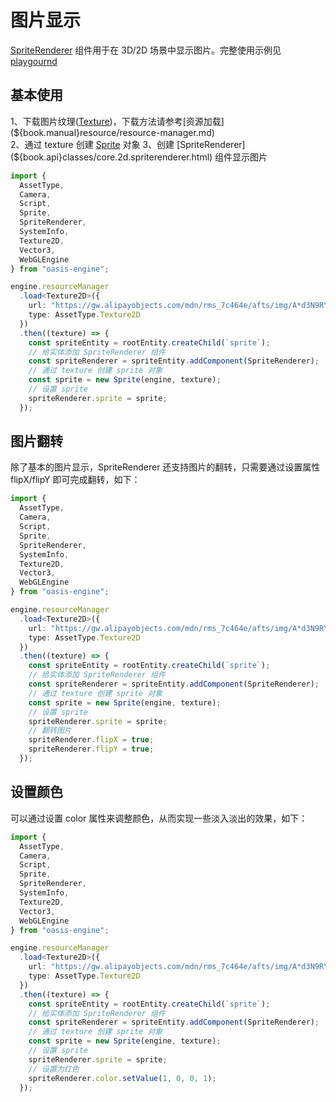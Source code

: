 # 图片显示

[SpriteRenderer](${book.api}classes/core.spriterenderer.html) 组件用于在 3D/2D 场景中显示图片。完整使用示例见 [playgournd](https://oasisengine.cn/0.3/playground/#/sprite-renderer)

## 基本使用

1、下载图片纹理([Texture](${book.manual}resource/texture.md))，下载方法请参考[资源加载](${book.manual}resource/resource-manager.md)    
2、通过 texture 创建 [Sprite](${book.manual}resource/sprite.md) 对象    
3、创建 [SpriteRenderer](${book.api}classes/core.2d.spriterenderer.html) 组件显示图片

```typescript
import {
  AssetType,
  Camera,
  Script,
  Sprite,
  SpriteRenderer,
  SystemInfo,
  Texture2D,
  Vector3,
  WebGLEngine
} from "oasis-engine";

engine.resourceManager
  .load<Texture2D>({
    url: "https://gw.alipayobjects.com/mdn/rms_7c464e/afts/img/A*d3N9RYpcKncAAAAAAAAAAAAAARQnAQ",
    type: AssetType.Texture2D
  })
  .then((texture) => {
    const spriteEntity = rootEntity.createChild(`sprite`);
    // 给实体添加 SpriteRenderer 组件
    const spriteRenderer = spriteEntity.addComponent(SpriteRenderer);
    // 通过 texture 创建 sprite 对象
    const sprite = new Sprite(engine, texture);
    // 设置 sprite
    spriteRenderer.sprite = sprite;
  });
```

## 图片翻转

除了基本的图片显示，SpriteRenderer 还支持图片的翻转，只需要通过设置属性 flipX/flipY 即可完成翻转，如下：

```typescript
import {
  AssetType,
  Camera,
  Script,
  Sprite,
  SpriteRenderer,
  SystemInfo,
  Texture2D,
  Vector3,
  WebGLEngine
} from "oasis-engine";

engine.resourceManager
  .load<Texture2D>({
    url: "https://gw.alipayobjects.com/mdn/rms_7c464e/afts/img/A*d3N9RYpcKncAAAAAAAAAAAAAARQnAQ",
    type: AssetType.Texture2D
  })
  .then((texture) => {
    const spriteEntity = rootEntity.createChild(`sprite`);
    // 给实体添加 SpriteRenderer 组件
    const spriteRenderer = spriteEntity.addComponent(SpriteRenderer);
    // 通过 texture 创建 sprite 对象
    const sprite = new Sprite(engine, texture);
    // 设置 sprite
    spriteRenderer.sprite = sprite;
    // 翻转图片
    spriteRenderer.flipX = true;
    spriteRenderer.flipY = true;
  });
```

## 设置颜色

可以通过设置 color 属性来调整颜色，从而实现一些淡入淡出的效果，如下：

```typescript
import {
  AssetType,
  Camera,
  Script,
  Sprite,
  SpriteRenderer,
  SystemInfo,
  Texture2D,
  Vector3,
  WebGLEngine
} from "oasis-engine";

engine.resourceManager
  .load<Texture2D>({
    url: "https://gw.alipayobjects.com/mdn/rms_7c464e/afts/img/A*d3N9RYpcKncAAAAAAAAAAAAAARQnAQ",
    type: AssetType.Texture2D
  })
  .then((texture) => {
    const spriteEntity = rootEntity.createChild(`sprite`);
    // 给实体添加 SpriteRenderer 组件
    const spriteRenderer = spriteEntity.addComponent(SpriteRenderer);
    // 通过 texture 创建 sprite 对象
    const sprite = new Sprite(engine, texture);
    // 设置 sprite
    spriteRenderer.sprite = sprite;
    // 设置为红色
    spriteRenderer.color.setValue(1, 0, 0, 1);
  });
```